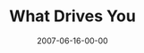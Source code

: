 ---
layout: message
category: message
series: "Fuel"
title: "What Drives You"
date: 2007-06-16-00-00
message_id: 14
---